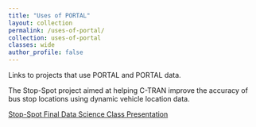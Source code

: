 ```yaml
---
title: "Uses of PORTAL"
layout: collection
permalink: /uses-of-portal/
collection: uses-of-portal
classes: wide
author_profile: false
---
```


Links to projects that use PORTAL and PORTAL data.

The Stop-Spot project aimed at helping C-TRAN improve the accuracy of bus stop locations using dynamic vehicle location data.

[Stop-Spot Final Data Science Class Presentation](https://drive.google.com/file/d/1yDww1mS4s2BpFOW2kacZK2JrPdAA4ihA/view?usp=sharing)
